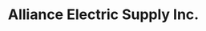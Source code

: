 ---
title: "Alliance Electric Supply Inc."
url: /los-angeles/alliance-electric-supply-inc/
shop: electrical
---